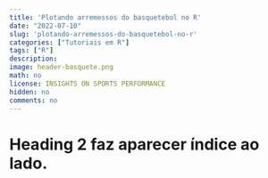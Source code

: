 ```yaml
---
title: 'Plotando arremessos do basquetebol no R'
date: "2022-07-10"
slug: 'plotando-arremessos-do-basquetebol-no-r'
categories: ["Tutoriais em R"]
tags: ["R"]
description: 
image: header-basquete.png
math: no
license: INSIGHTS ON SPORTS PERFORMANCE
hidden: no
comments: no
---
```


# Heading 2 faz aparecer índice ao lado.
